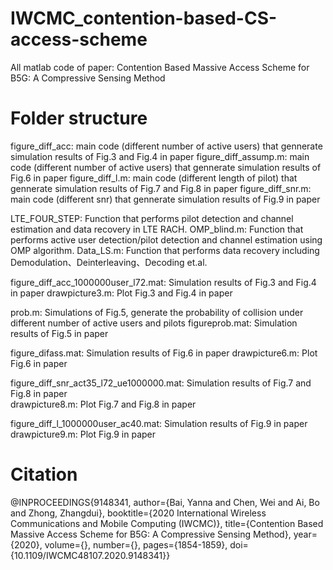 # IWCMC_contention-based-CS-access-scheme
All matlab code of paper: Contention Based Massive Access Scheme for B5G: A Compressive Sensing Method


# Folder structure
figure_diff_acc: main code (different number of active users) that gennerate simulation results of Fig.3 and Fig.4 in paper
figure_diff_assump.m: main code (different number of active users) that gennerate simulation results of Fig.6 in paper
figure_diff_l.m: main code (different length of pilot) that gennerate simulation results of Fig.7 and Fig.8 in paper
figure_diff_snr.m: main code (different snr) that gennerate simulation results of Fig.9 in paper

LTE_FOUR_STEP: Function that performs pilot detection and channel estimation and data recovery in LTE RACH.
OMP_blind.m: Function that performs active user detection/pilot detection and channel estimation using OMP algorithm.
Data_LS.m: Function that performs data recovery including Demodulation、Deinterleaving、Decoding et.al.

figure_diff_acc_1000000user_l72.mat: Simulation results of Fig.3 and Fig.4 in paper
drawpicture3.m: Plot Fig.3 and Fig.4 in paper

prob.m: Simulations of Fig.5, generate the probability of collision under different number of active users and pilots
figureprob.mat: Simulation results of Fig.5 in paper

figure_difass.mat: Simulation results of Fig.6 in paper 
drawpicture6.m: Plot Fig.6 in paper 

figure_diff_snr_act35_l72_ue1000000.mat: Simulation results of Fig.7 and Fig.8 in paper  
drawpicture8.m: Plot Fig.7 and Fig.8 in paper 

figure_diff_l_1000000user_ac40.mat: Simulation results of Fig.9 in paper 
drawpicture9.m: Plot Fig.9 in paper 

# Citation
@INPROCEEDINGS{9148341,
  author={Bai, Yanna and Chen, Wei and Ai, Bo and Zhong, Zhangdui},
  booktitle={2020 International Wireless Communications and Mobile Computing (IWCMC)}, 
  title={Contention Based Massive Access Scheme for B5G: A Compressive Sensing Method}, 
  year={2020},
  volume={},
  number={},
  pages={1854-1859},
  doi={10.1109/IWCMC48107.2020.9148341}}
